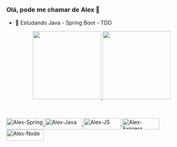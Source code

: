 ### Olá, pode me chamar de Alex 👋

- 🌱 Estudando Java - Spring Boot - TDD

<div align="center">
  <a href="https://github.com/alexmarques2003">
  <img height="180em" src="https://github-readme-stats.vercel.app/api?username=alexmarques2003&show_icons=true&theme=dark&include_all_commits=true&count_private=true"/>
  <img height="180em" src="https://github-readme-stats.vercel.app/api/top-langs/?username=alexmarques2003&layout=compact&langs_count=7&theme=dark"/>
</div>
  
 ##
  
<div style="display: inline_block"><br>
  <img align="center" alt="Alex-Spring" height="30" width="98" src="https://img.shields.io/badge/Spring-6DB33F?style=for-the-badge&logo=spring&logoColor=white">
  <img align="center" alt="Alex-Java" height="30" width="98" src="https://img.shields.io/badge/Java-ED8B00?style=for-the-badge&logo=java&logoColor=white">
  <img align="center" alt="Alex-JS" height="30" width="98" src="https://img.shields.io/badge/JavaScript-F7DF1E?style=for-the-badge&logo=javascript&logoColor=black">
  <img align="center" alt="Alex-Express" height="30" width="98" src="https://img.shields.io/badge/Express.js-404D59?style=for-the-badge">
  <img align="center" alt="Alex-Node" height="30" width="98" src="https://img.shields.io/badge/Node.js-43853D?style=for-the-badge&logo=node.js&logoColor=white">
 </div>  
  
